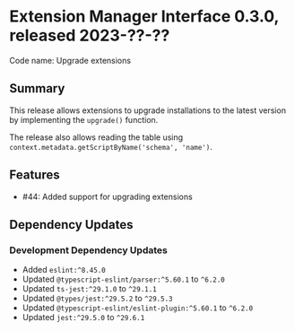 # Extension Manager Interface 0.3.0, released 2023-??-??

Code name: Upgrade extensions

## Summary

This release allows extensions to upgrade installations to the latest version by implementing the `upgrade()` function.

The release also allows reading the table using `context.metadata.getScriptByName('schema', 'name')`.

## Features

* #44: Added support for upgrading extensions

## Dependency Updates

### Development Dependency Updates

* Added `eslint:^8.45.0`
* Updated `@typescript-eslint/parser:^5.60.1` to `^6.2.0`
* Updated `ts-jest:^29.1.0` to `^29.1.1`
* Updated `@types/jest:^29.5.2` to `^29.5.3`
* Updated `@typescript-eslint/eslint-plugin:^5.60.1` to `^6.2.0`
* Updated `jest:^29.5.0` to `^29.6.1`
